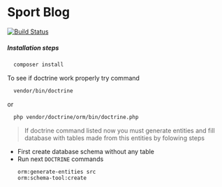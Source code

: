 # Sport Blog

[![Build Status](https://img.shields.io/static/v1?label=Sport&message=Blog&color=success&style=for-the-badge)](https://github.com/MarkoIvkovicc/SportBlog)

<This will be description> 

##### Installation steps

  ```sh
    composer install
  ```
  To see if doctrine work properly try command
  ```sh
    vendor/bin/doctrine
  ```
or
  ```sh
    php vendor/doctrine/orm/bin/doctrine.php
  ```
   
>If doctrine command listed now you must generate entities and fill database with tables made from this entities by folowing steps
  - First create database schema without any table
  - Run next `DOCTRINE` commands
    ```sh
    orm:generate-entities src
    orm:schema-tool:create
    ```